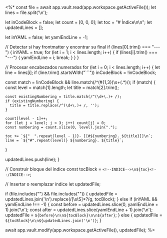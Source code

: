 <%*
const file = await app.vault.read(app.workspace.getActiveFile());
let lines = file.split('\n');

let inCodeBlock = false;
let count = [0, 0, 0];
let toc = "# Índice\n\n";
let updatedLines = [];

let inYAML = false;
let yamlEndLine = -1;

// Detectar si hay frontmatter y encontrar su final
if (lines[0].trim() === "---") {
  inYAML = true;
  for (let i = 1; i < lines.length; i++) {
    if (lines[i].trim() === "---") {
      yamlEndLine = i;
      break;
    }
  }
}

// Procesar encabezados numerados
for (let i = 0; i < lines.length; i++) {
  let line = lines[i];
  if (line.trim().startsWith("```")) inCodeBlock = !inCodeBlock;

  const match = !inCodeBlock && line.match(/^(#{1,3})\s+(.*)/);
  if (match) {
    const level = match[1].length;
    let title = match[2].trim();

    const existingNumbering = title.match(/^(\d+\.)+ /);
    if (existingNumbering) {
      title = title.replace(/^(\d+\.)+ /, '');
    }

    count[level - 1]++;
    for (let j = level; j < 3; j++) count[j] = 0;
    const numbering = count.slice(0, level).join(".");

    toc += `${"  ".repeat(level - 1)}- [[#${numbering}. ${title}]]\n`;
    line = `${"#".repeat(level)} ${numbering}. ${title}`;
  }

  updatedLines.push(line);
}

// Construir bloque del índice
const tocBlock = `<!--INDICE-->\n${toc}<!--/INDICE-->`;

// Insertar o reemplazar índice
let updatedFile;

if (file.includes("<!--INDICE-->") && file.includes("<!--/INDICE-->")) {
  updatedFile = updatedLines.join('\n').replace(/<!--INDICE-->[\s\S]*?<!--\/INDICE-->/g, tocBlock);
} else if (inYAML && yamlEndLine !== -1) {
  const before = updatedLines.slice(0, yamlEndLine + 1).join('\n');
  const after = updatedLines.slice(yamlEndLine + 1).join('\n');
  updatedFile = `${before}\n\n${tocBlock}\n\n${after}`;
} else {
  updatedFile = `${tocBlock}\n\n${updatedLines.join('\n')}`;
}

await app.vault.modify(app.workspace.getActiveFile(), updatedFile);
%>